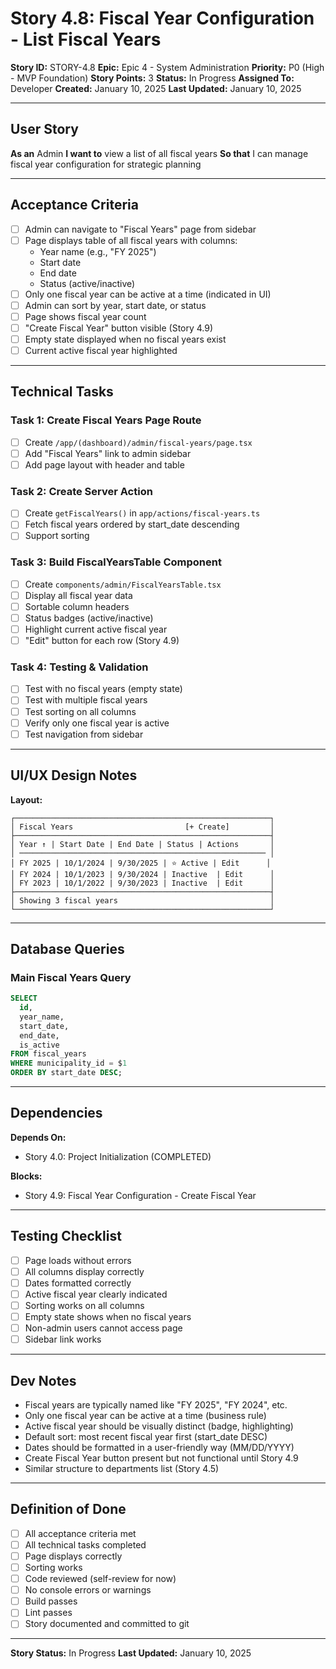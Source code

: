 # Story 4.8: Fiscal Year Configuration - List Fiscal Years

**Story ID:** STORY-4.8
**Epic:** Epic 4 - System Administration
**Priority:** P0 (High - MVP Foundation)
**Story Points:** 3
**Status:** In Progress
**Assigned To:** Developer
**Created:** January 10, 2025
**Last Updated:** January 10, 2025

---

## User Story

**As an** Admin
**I want to** view a list of all fiscal years
**So that** I can manage fiscal year configuration for strategic planning

---

## Acceptance Criteria

- [ ] Admin can navigate to "Fiscal Years" page from sidebar
- [ ] Page displays table of all fiscal years with columns:
  - Year name (e.g., "FY 2025")
  - Start date
  - End date
  - Status (active/inactive)
- [ ] Only one fiscal year can be active at a time (indicated in UI)
- [ ] Admin can sort by year, start date, or status
- [ ] Page shows fiscal year count
- [ ] "Create Fiscal Year" button visible (Story 4.9)
- [ ] Empty state displayed when no fiscal years exist
- [ ] Current active fiscal year highlighted

---

## Technical Tasks

### Task 1: Create Fiscal Years Page Route
- [ ] Create `/app/(dashboard)/admin/fiscal-years/page.tsx`
- [ ] Add "Fiscal Years" link to admin sidebar
- [ ] Add page layout with header and table

### Task 2: Create Server Action
- [ ] Create `getFiscalYears()` in `app/actions/fiscal-years.ts`
- [ ] Fetch fiscal years ordered by start_date descending
- [ ] Support sorting

### Task 3: Build FiscalYearsTable Component
- [ ] Create `components/admin/FiscalYearsTable.tsx`
- [ ] Display all fiscal year data
- [ ] Sortable column headers
- [ ] Status badges (active/inactive)
- [ ] Highlight current active fiscal year
- [ ] "Edit" button for each row (Story 4.9)

### Task 4: Testing & Validation
- [ ] Test with no fiscal years (empty state)
- [ ] Test with multiple fiscal years
- [ ] Test sorting on all columns
- [ ] Verify only one fiscal year is active
- [ ] Test navigation from sidebar

---

## UI/UX Design Notes

**Layout:**
```
┌─────────────────────────────────────────────────────────┐
│ Fiscal Years                         [+ Create]         │
├─────────────────────────────────────────────────────────┤
│ Year ↑ | Start Date | End Date | Status | Actions       │
│ ─────────────────────────────────────────────────────── │
│ FY 2025 | 10/1/2024 | 9/30/2025 | ⭐ Active | Edit      │
│ FY 2024 | 10/1/2023 | 9/30/2024 | Inactive  | Edit      │
│ FY 2023 | 10/1/2022 | 9/30/2023 | Inactive  | Edit      │
├─────────────────────────────────────────────────────────┤
│ Showing 3 fiscal years                                  │
└─────────────────────────────────────────────────────────┘
```

---

## Database Queries

### Main Fiscal Years Query
```sql
SELECT
  id,
  year_name,
  start_date,
  end_date,
  is_active
FROM fiscal_years
WHERE municipality_id = $1
ORDER BY start_date DESC;
```

---

## Dependencies

**Depends On:**
- Story 4.0: Project Initialization (COMPLETED)

**Blocks:**
- Story 4.9: Fiscal Year Configuration - Create Fiscal Year

---

## Testing Checklist

- [ ] Page loads without errors
- [ ] All columns display correctly
- [ ] Dates formatted correctly
- [ ] Active fiscal year clearly indicated
- [ ] Sorting works on all columns
- [ ] Empty state shows when no fiscal years
- [ ] Non-admin users cannot access page
- [ ] Sidebar link works

---

## Dev Notes

- Fiscal years are typically named like "FY 2025", "FY 2024", etc.
- Only one fiscal year can be active at a time (business rule)
- Active fiscal year should be visually distinct (badge, highlighting)
- Default sort: most recent fiscal year first (start_date DESC)
- Dates should be formatted in a user-friendly way (MM/DD/YYYY)
- Create Fiscal Year button present but not functional until Story 4.9
- Similar structure to departments list (Story 4.5)

---

## Definition of Done

- [ ] All acceptance criteria met
- [ ] All technical tasks completed
- [ ] Page displays correctly
- [ ] Sorting works
- [ ] Code reviewed (self-review for now)
- [ ] No console errors or warnings
- [ ] Build passes
- [ ] Lint passes
- [ ] Story documented and committed to git

---

**Story Status:** In Progress
**Last Updated:** January 10, 2025
